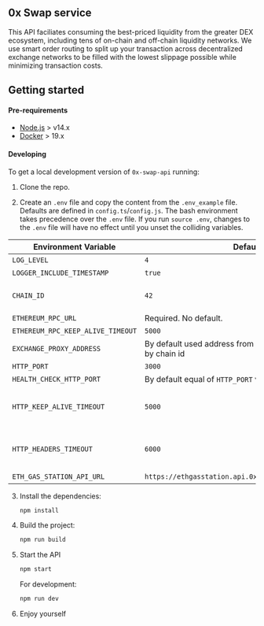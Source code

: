 ## 0x Swap service

This API faciliates consuming the best-priced liquidity from the greater DEX ecosystem, including tens of on-chain and off-chain liquidity networks. We use smart order routing to split up your transaction across decentralized exchange networks to be filled with the lowest slippage possible while minimizing transaction costs.

## Getting started

#### Pre-requirements

-   [Node.js](https://nodejs.org/en/download/) > v14.x
-   [Docker](https://www.docker.com/products/docker-desktop) > 19.x

#### Developing

To get a local development version of `0x-swap-api` running:

1. Clone the repo.

2. Create an `.env` file and copy the content from the `.env_example` file. Defaults are defined in `config.ts`/`config.js`. The bash environment takes precedence over the `.env` file. If you run `source .env`, changes to the `.env` file will have no effect until you unset the colliding variables.

| Environment Variable                   | Default                                                         | Description                                                                                                                                                                            |
| -------------------------------------- | --------------------------------------------------------------- | -------------------------------------------------------------------------------------------------------------------------------------------------------------------------------------- |
| `LOG_LEVEL`                            | `4`                                                             | NOTHING = 0, ERROR = 1, WARN = 2, INFO = 4, DEBUG = 5.
| `LOGGER_INCLUDE_TIMESTAMP`             | `true`                                                          | Show milliseconds timestamp in log output.  
| `CHAIN_ID`                             | `42`                                                            | The chain id you'd like your API to run on (e.g: `1` -> mainnet, `42` -> Kovan, `3` -> Ropsten, `1337` -> Ganache). Defaults to `42` in the API, but required for `docker-compose up`. |
| `ETHEREUM_RPC_URL`                     | Required. No default.                                           | The URL used to issue JSON RPC requests.   
| `ETHEREUM_RPC_KEEP_ALIVE_TIMEOUT`      | `5000`                                                          | Timeout waiting for an RPC response, in milliseconds
| `EXCHANGE_PROXY_ADDRESS`               | By default used address from `@0x/contract-addresses` by chain id | Custom ZeroEx proxy contract address.
| `HTTP_PORT`                            | `3000`                                                          | Server port
| `HEALTH_CHECK_HTTP_PORT`               | By default equal of `HTTP_PORT` value                           | Server Status Check port
| `HTTP_KEEP_ALIVE_TIMEOUT`              | `5000`                                                          | Number of milliseconds of inactivity the servers waits for additional incoming data after it finished writing last response before a socket will be destroyed. Ref: https://nodejs.org/api/http.html#http_server_keepalivetimeout
| `HTTP_HEADERS_TIMEOUT`                 | `6000`                                                          | Limit the amount of time the parser will wait to receive the complete HTTP headers. NOTE: This value HAS to be higher than HTTP_KEEP_ALIVE_TIMEOUT. Ref: https://nodejs.org/api/http.html#http_server_headerstimeout
| `ETH_GAS_STATION_API_URL`              | `https://ethgasstation.api.0x.org/api/ethgasAPI.json`           | Eth Gas Station URL.

3. Install the dependencies:

    ```sh
    npm install
    ```

4. Build the project:

    ```sh
    npm run build
    ```

5. Start the API

    ```sh
    npm start
    ```

   For development:

    ```sh
    npm run dev
    ```

6. Enjoy yourself
